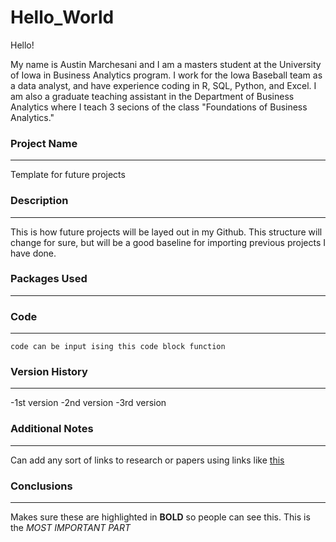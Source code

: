 # Hello_World

Hello!

My name is Austin Marchesani and I am a masters student at the University of Iowa in Business Analytics program. I work for the Iowa Baseball team as a data analyst, and have experience coding in R, SQL, Python, and Excel. I am also a graduate teaching assistant in the Department of Business Analytics where I teach 3 secions of the class "Foundations of Business Analytics."

### Project Name
---
Template for future projects
### Description
---
This is how future projects will be layed out in my Github. This structure will change for sure, but will be a good baseline for importing previous projects I have done.
### Packages Used
---
### Code
---
`code can be input ising this code block function`
### Version History
---
-1st version
-2nd version
-3rd version
### Additional Notes
---
Can add any sort of links to research or papers using links like [this](www.google.com)
### Conclusions
---
Makes sure these are highlighted in **BOLD** so people can see this.
This is the *MOST IMPORTANT PART*
